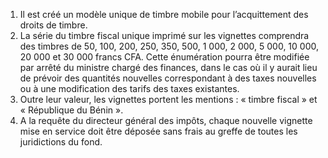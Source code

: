 1) Il est créé un modèle unique de timbre mobile pour l’acquittement des droits de timbre.
2) La série du timbre fiscal unique imprimé sur les vignettes comprendra des timbres
de 50, 100, 200, 250, 350, 500, 1 000, 2 000, 5 000, 10 000, 20 000 et 30 000 francs CFA.
Cette énumération pourra être modifiée par arrêté du ministre chargé des finances, dans le cas où il y aurait lieu de prévoir des quantités nouvelles correspondant à des taxes nouvelles ou à une modification des tarifs des taxes existantes.
3) Outre leur valeur, les vignettes portent les mentions : « timbre fiscal » et « République
du Bénin ».
4) A la requête du directeur général des impôts, chaque nouvelle vignette mise en
service doit être déposée sans frais au greffe de toutes les juridictions du fond.